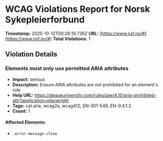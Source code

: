 # WCAG Violations Report for Norsk Sykepleierforbund

**Timestamp:** 2025-10-12T00:26:19.736Z
**URL:** [https://www.nsf.no/#](https://www.nsf.no/#)
**Total Violations:** 1

## Violation Details

### Elements must only use permitted ARIA attributes

- **Impact:** serious
- **Description:** Ensure ARIA attributes are not prohibited for an element's role
- **Help URL:** https://dequeuniversity.com/rules/axe/4.10/aria-prohibited-attr?application=playwright
- **Tags:** cat.aria, wcag2a, wcag412, EN-301-549, EN-9.4.1.2
- **Count:** 1

#### Affected Elements:

- `.error-message-close`
